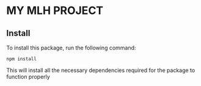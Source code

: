 # MY MLH PROJECT

## Install
To install this package, run the following command:

`npm install`

This will install all the necessary dependencies required for the package to function properly
